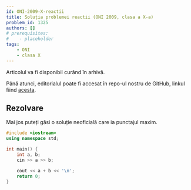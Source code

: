 ```yaml
---
id: ONI-2009-X-reactii
title: Soluția problemei reactii (ONI 2009, clasa a X-a)
problem_id: 1325
authors: []
# prerequisites:
#    - placeholder
tags:
    - ONI
    - clasa X
---
```


Articolul va fi disponibil curând în arhivă.

Până atunci, editorialul poate fi accesat în repo-ul nostru de GitHub, linkul fiind [acesta](https://github.com/roalgo-discord/Romanian-Olympiad-Solutions/blob/main/ONI%20(national%20olympiad)/2009/10/ziua1.pdf).

## Rezolvare

Mai jos puteți găsi o soluție neoficială care ia punctajul maxim.

```cpp
#include <iostream>
using namespace std;

int main() {
    int a, b;
    cin >> a >> b;

    cout << a + b << '\n';
    return 0;
}
```
